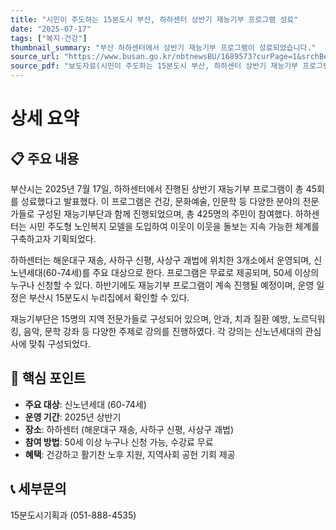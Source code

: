 ```yaml
---
title: "시민이 주도하는 15분도시 부산, 하하센터 상반기 재능기부 프로그램 성료"
date: "2025-07-17"
tags: ["복지·건강"]
thumbnail_summary: "부산 하하센터에서 상반기 재능기부 프로그램이 성료되었습니다."
source_url: "https://www.busan.go.kr/nbtnewsBU/1689573?curPage=1&srchBeginDt=&srchEndDt=&srchKey=&srchText="
source_pdf: "보도자료(시민이 주도하는 15분도시 부산, 하하센터 상반기 재능기부 프로그램 성료).pdf"
---
```


# 상세 요약

## 📋 주요 내용
부산시는 2025년 7월 17일, 하하센터에서 진행된 상반기 재능기부 프로그램이 총 45회를 성료했다고 발표했다. 이 프로그램은 건강, 문화예술, 인문학 등 다양한 분야의 전문가들로 구성된 재능기부단과 함께 진행되었으며, 총 425명의 주민이 참여했다. 하하센터는 시민 주도형 노인복지 모델을 도입하여 이웃이 이웃을 돌보는 지속 가능한 체계를 구축하고자 기획되었다.

하하센터는 해운대구 재송, 사하구 신평, 사상구 괘법에 위치한 3개소에서 운영되며, 신노년세대(60-74세)를 주요 대상으로 한다. 프로그램은 무료로 제공되며, 50세 이상의 누구나 신청할 수 있다. 하반기에도 재능기부 프로그램이 계속 진행될 예정이며, 운영 일정은 부산시 15분도시 누리집에서 확인할 수 있다.

재능기부단은 15명의 지역 전문가들로 구성되어 있으며, 안과, 치과 질환 예방, 노르딕워킹, 음악, 문학 강좌 등 다양한 주제로 강의를 진행하였다. 각 강의는 신노년세대의 관심사에 맞춰 구성되었다.

## 🎯 핵심 포인트
- **주요 대상**: 신노년세대 (60-74세)
- **운영 기간**: 2025년 상반기
- **장소**: 하하센터 (해운대구 재송, 사하구 신평, 사상구 괘법)
- **참여 방법**: 50세 이상 누구나 신청 가능, 수강료 무료
- **혜택**: 건강하고 활기찬 노후 지원, 지역사회 공헌 기회 제공

## 📞 세부문의
15분도시기획과 (051-888-4535)